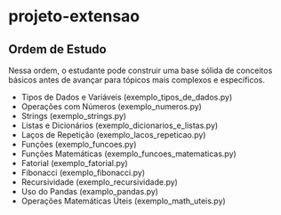 # projeto-extensao

## Ordem de Estudo

Nessa ordem, o estudante pode construir uma base sólida de conceitos básicos antes de avançar para tópicos mais complexos e específicos.

- Tipos de Dados e Variáveis (exemplo_tipos_de_dados.py)
- Operações com Números (exemplo_numeros.py)
- Strings (exemplo_strings.py)
- Listas e Dicionários (exemplo_dicionarios_e_listas.py)
- Laços de Repetição (exemplo_lacos_repeticao.py)
- Funções (exemplo_funcoes.py)
- Funções Matemáticas (exemplo_funcoes_matematicas.py)
- Fatorial (exemplo_fatorial.py)
- Fibonacci (exemplo_fibonacci.py)
- Recursividade (exemplo_recursividade.py)
- Uso do Pandas (examplo_pandas.py)
- Operações Matemáticas Úteis (exemplo_math_uteis.py)
